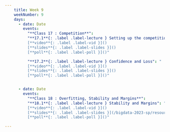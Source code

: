 ```yaml
---
    title: Week 9  
    weekNumber: 9
    days:
      - date: Date
        events:
          "**Class 17 : Competition**": 
          "**17.1**{: .label .label-lecture } Setting up the competition": "
          [**video**{: .label .label-vid }]() 
          [**slides**{: .label .label-slides }]() 
          [**poll**{: .label .label-poll }]()"

          "**17.2**{: .label .label-lecture } Confidence and Loss": "
          [**video**{: .label .label-vid }]() 
          [**slides**{: .label .label-slides }]() 
          [**poll**{: .label .label-poll }]()"       


      - date: Date
        events:
          "**Class 18 : Overfitting, Stability and Margins**": 
          "**18.1**{: .label .label-lecture } Stability and Margins": "
          [**video**{: .label .label-vid }]() 
          [**slides**{: .label .label-slides }](/bigdata-2023-sp/resources/ppts/class18/Stability.pptx) 
          [**poll**{: .label .label-poll }]()"

---
```

